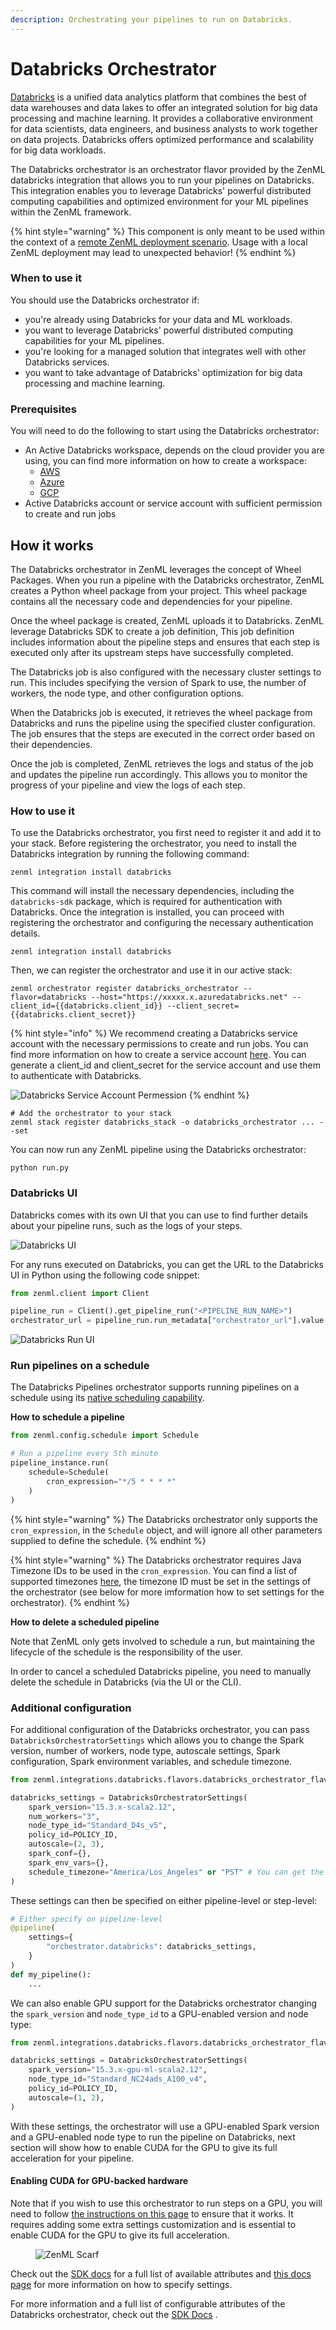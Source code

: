 ```yaml
---
description: Orchestrating your pipelines to run on Databricks.
---
```


# Databricks Orchestrator

[Databricks](https://www.databricks.com/) is a unified data analytics platform that combines the best of data warehouses and data lakes to offer an integrated solution for big data processing and machine learning. It provides a collaborative environment for data scientists, data engineers, and business analysts to work together on data projects. Databricks offers optimized performance and scalability for big data workloads.

The Databricks orchestrator is an orchestrator flavor provided by the ZenML databricks integration that allows you to run your pipelines on Databricks. This integration enables you to leverage Databricks' powerful distributed computing capabilities and optimized environment for your ML pipelines within the ZenML framework.

{% hint style="warning" %}
This component is only meant to be used within the context of a [remote ZenML deployment scenario](../../getting-started/deploying-zenml/README.md). Usage with a local ZenML deployment may lead to unexpected behavior!
{% endhint %}

### When to use it

You should use the Databricks orchestrator if:

* you're already using Databricks for your data and ML workloads.
* you want to leverage Databricks' powerful distributed computing capabilities for your ML pipelines.
* you're looking for a managed solution that integrates well with other Databricks services.
* you want to take advantage of Databricks' optimization for big data processing and machine learning.

### Prerequisites

You will need to do the following to start using the Databricks orchestrator:

* An Active Databricks workspace, depends on the cloud provider you are using, you can find more information on how to create a workspace:
    * [AWS](https://docs.databricks.com/en/getting-started/onboarding-account.html)
    * [Azure](https://learn.microsoft.com/en-us/azure/databricks/getting-started/#--create-an-azure-databricks-workspace)
    * [GCP](https://docs.gcp.databricks.com/en/getting-started/index.html)
* Active Databricks account or service account with sufficient permission to create and run jobs

## How it works

The Databricks orchestrator in ZenML leverages the concept of Wheel Packages. When you run a pipeline with the Databricks orchestrator, ZenML creates a Python wheel package from your project. This wheel package contains all the necessary code and dependencies for your pipeline.

Once the wheel package is created, ZenML uploads it to Databricks. ZenML leverage Databricks SDK to create a job definition, This job definition includes information about the pipeline steps and ensures that each step is executed only after its upstream steps have successfully completed.

The Databricks job is also configured with the necessary cluster settings to run. This includes specifying the version of Spark to use, the number of workers, the node type, and other configuration options.

When the Databricks job is executed, it retrieves the wheel package from Databricks and runs the pipeline using the specified cluster configuration. The job ensures that the steps are executed in the correct order based on their dependencies.

Once the job is completed, ZenML retrieves the logs and status of the job and updates the pipeline run accordingly. This allows you to monitor the progress of your pipeline and view the logs of each step.


### How to use it

To use the Databricks orchestrator, you first need to register it and add it to your stack. Before registering the orchestrator, you need to install the Databricks integration by running the following command:

```shell
zenml integration install databricks
```

This command will install the necessary dependencies, including the `databricks-sdk` package, which is required for authentication with Databricks. Once the integration is installed, you can proceed with registering the orchestrator and configuring the necessary authentication details.

```shell
zenml integration install databricks
```

Then, we can register the orchestrator and use it in our active stack:

```shell
zenml orchestrator register databricks_orchestrator --flavor=databricks --host="https://xxxxx.x.azuredatabricks.net" --client_id={{databricks.client_id}} --client_secret={{databricks.client_secret}}
```

{% hint style="info" %}
We recommend creating a Databricks service account with the necessary permissions to create and run jobs. You can find more information on how to create a service account [here](https://docs.databricks.com/dev-tools/api/latest/authentication.html). You can generate a client_id and client_secret for the service account and use them to authenticate with Databricks.

![Databricks Service Account Permession](../../.gitbook/assets/DatabricksPermessions.png)
{% endhint %}

```shell
# Add the orchestrator to your stack
zenml stack register databricks_stack -o databricks_orchestrator ... --set
```

You can now run any ZenML pipeline using the Databricks orchestrator:

```shell
python run.py
```

### Databricks UI

Databricks comes with its own UI that you can use to find further details about your pipeline runs, such as the logs of your steps.

![Databricks UI](../../.gitbook/assets/DatabricksUI.png)

For any runs executed on Databricks, you can get the URL to the Databricks UI in Python using the following code snippet:

```python
from zenml.client import Client

pipeline_run = Client().get_pipeline_run("<PIPELINE_RUN_NAME>")
orchestrator_url = pipeline_run.run_metadata["orchestrator_url"].value
```

![Databricks Run UI](../../.gitbook/assets/DatabricksRunUI.png)


### Run pipelines on a schedule

The Databricks Pipelines orchestrator supports running pipelines on a schedule using its [native scheduling capability](https://docs.databricks.com/en/workflows/jobs/schedule-jobs.html).

**How to schedule a pipeline**

```python
from zenml.config.schedule import Schedule

# Run a pipeline every 5th minute
pipeline_instance.run(
    schedule=Schedule(
        cron_expression="*/5 * * * *"
    )
)
```

{% hint style="warning" %}
The Databricks orchestrator only supports the `cron_expression`, in the `Schedule` object, and will ignore all other parameters supplied to define the schedule.
{% endhint %}

{% hint style="warning" %}
The Databricks orchestrator requires Java Timezone IDs to be used in the `cron_expression`. You can find a list of supported timezones [here](https://docs.oracle.com/middleware/1221/wcs/tag-ref/MISC/TimeZones.html), the timezone ID must be set in the settings of the orchestrator (see below for more imformation how to set settings for the orchestrator).
{% endhint %}

**How to delete a scheduled pipeline**

Note that ZenML only gets involved to schedule a run, but maintaining the lifecycle of the schedule is the responsibility of the user.

In order to cancel a scheduled Databricks pipeline, you need to manually delete the schedule in Databricks (via the UI or the CLI).

### Additional configuration

For additional configuration of the Databricks orchestrator, you can pass `DatabricksOrchestratorSettings` which allows you to change the Spark version, number of workers, node type, autoscale settings, Spark configuration, Spark environment variables, and schedule timezone.

```python
from zenml.integrations.databricks.flavors.databricks_orchestrator_flavor import DatabricksOrchestratorSettings

databricks_settings = DatabricksOrchestratorSettings(
    spark_version="15.3.x-scala2.12",
    num_workers="3",
    node_type_id="Standard_D4s_v5",
    policy_id=POLICY_ID,
    autoscale=(2, 3),
    spark_conf={},
    spark_env_vars={},
    schedule_timezone="America/Los_Angeles" or "PST" # You can get the timezone ID from here: https://docs.oracle.com/middleware/1221/wcs/tag-ref/MISC/TimeZones.html
)
```

These settings can then be specified on either pipeline-level or step-level:

```python
# Either specify on pipeline-level
@pipeline(
    settings={
        "orchestrator.databricks": databricks_settings,
    }
)
def my_pipeline():
    ...
```

We can also enable GPU support for the Databricks orchestrator changing the `spark_version` and `node_type_id` to a GPU-enabled version and node type:

```python
from zenml.integrations.databricks.flavors.databricks_orchestrator_flavor import DatabricksOrchestratorSettings

databricks_settings = DatabricksOrchestratorSettings(
    spark_version="15.3.x-gpu-ml-scala2.12",
    node_type_id="Standard_NC24ads_A100_v4",
    policy_id=POLICY_ID,
    autoscale=(1, 2),
)
```

With these settings, the orchestrator will use a GPU-enabled Spark version and a GPU-enabled node type to run the pipeline on Databricks, next section will show how to enable CUDA for the GPU to give its full acceleration for your pipeline.

#### Enabling CUDA for GPU-backed hardware

Note that if you wish to use this orchestrator to run steps on a GPU, you will need to follow [the instructions on this page](../../how-to/training-with-gpus/training-with-gpus.md) to ensure that it works. It requires adding some extra settings customization and is essential to enable CUDA for the GPU to give its full acceleration.

<figure><img src="https://static.scarf.sh/a.png?x-pxid=f0b4f458-0a54-4fcd-aa95-d5ee424815bc" alt="ZenML Scarf"><figcaption></figcaption></figure>


Check out the [SDK docs](https://sdkdocs.zenml.io/latest/integration\_code\_docs/integrations-databricks/#zenml.integrations.databricks.flavors.databricks\_orchestrator\_flavor.DatabricksOrchestratorSettings) for a full list of available attributes and [this docs page](../../how-to/use-configuration-files/runtime-configuration.md) for more information on how to specify settings.

For more information and a full list of configurable attributes of the Databricks orchestrator, check out the [SDK Docs](https://sdkdocs.zenml.io/latest/integration\_code\_docs/integrations-databricks/#zenml.integrations.databricks.orchestrators.databricks\_orchestrator.DatabricksOrchestrator) .